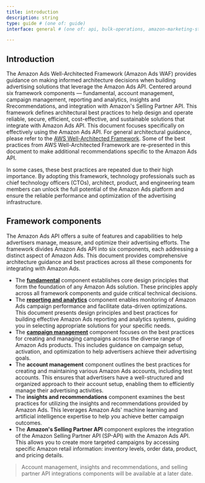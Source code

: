 ```yaml
---
title: introduction
description: string
type: guide # (one of: guide)
interface: general # (one of: api, bulk-operations, amazon-marketing-stream)

---
```

## Introduction

The Amazon Ads Well-Architected Framework (Amazon Ads WAF) provides guidance on making informed architecture decisions when building advertising solutions that leverage the Amazon Ads API. Centered around six framework components — fundamental, account management, campaign management, reporting and analytics, insights and Rrecommendations, and integration with Amazon's Selling Partner API. This framework defines architectural best practices to help design and operate reliable, secure, efficient, cost-effective, and sustainable solutions that integrate with Amazon Ads API. This document focuses specifically on effectively using the Amazon Ads API. For general architectural guidance, please refer to the [AWS Well-Architected Framework](https://docs.aws.amazon.com/wellarchitected/latest/reliability-pillar/welcome.html). Some of the best practices from AWS Well-Architected Framework are re-presented in this document to make additional recommendations specific to the Amazon Ads API.

In some cases, these best practices are repeated due to their high importance. By adopting this framework, technology professionals such as chief technology officers (CTOs), architect, product, and engineering team members can unlock the full potential of the Amazon Ads platform and ensure the reliable performance and optimization of the advertising infrastructure.

## Framework components

The Amazon Ads API offers a suite of features and capabilities to help advertisers manage, measure, and optimize their advertising efforts. The framework divides Amazon Ads API into six components, each addressing a distinct aspect of Amazon Ads. This document provides comprehensive architecture guidance and best practices across all these components for integrating with Amazon Ads.

* The **[fundamental](guides/amazon-ads-well-architected-framework/fundamental-component)** component establishes core design principles that form the foundation of any Amazon Ads solution. These principles apply across all framework components and guide critical technical decisions.
* The **[reporting and analytics](guides/amazon-ads-well-architected-framework/reporting-and-analytics-component)** component enables monitoring of Amazon Ads campaign performance and facilitate data-driven optimizations. This document presents design principles and best practices for building effective Amazon Ads reporting and analytics systems, guiding you in selecting appropriate solutions for your specific needs.
* The **[campaign management](guides/amazon-ads-well-architected-framework/campaign-management-component)** component focuses on the best practices for creating and managing campaigns across the diverse range of Amazon Ads products. This includes guidance on campaign setup, activation, and optimization to help advertisers achieve their advertising goals.
* The **account management** component outlines the best practices for creating and maintaining various Amazon Ads accounts, including test accounts. This ensures that advertisers have a well-structured and organized approach to their account setup, enabling them to efficiently manage their advertising activities.
* The **insights and recommendations** component examines the best practices for utilizing the insights and recommendations provided by Amazon Ads. This leverages Amazon Ads' machine learning and artificial intelligence expertise to help you achieve better campaign outcomes.
* The **Amazon's Selling Partner API** component explores the integration of the Amazon Selling Partner API (SP-API) with the Amazon Ads API. This allows you to create more targeted campaigns by accessing specific Amazon retail information: inventory levels, order data, product, and pricing details.

>Account management, insights and recommendations, and selling partner API integrations components will be available at a later date.

